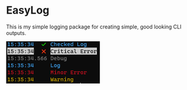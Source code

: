 # EasyLog
This is my simple logging package for creating simple, good looking CLI outputs.

![Example output of CLI Application](./.github/images/output.png)
